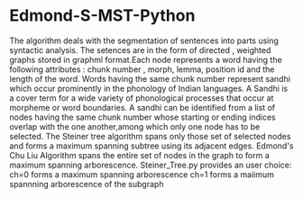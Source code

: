 # Edmond-S-MST-Python
The algorithm deals with the segmentation of  sentences into parts using syntactic analysis.
The setences are in the form of directed , weighted graphs stored in graphml format.Each node represents a word having the following  attributes : chunk number , morph, lemma, position id and the length of the word.
Words having the same chunk number represent sandhi which occur prominently in the phonology of Indian languages. 
A Sandhi is a cover term for a wide variety of phonological processes that occur at morpheme or word boundaries.
A sandhi can be identified from a list of nodes having the same chunk number whose starting or ending indices overlap with the one another,among which only one node has to be selected.
The Steiner tree algorithm spans only those set of selected nodes and forms a maximum spanning subtree using its adjacent edges.
Edmond's Chu Liu Algorithm spans the entire set of nodes in the graph to form a maximum spanning arborescence.
Steiner_Tree.py provides an user choice:
ch=0 forms a maximum spanning arborescence
ch=1 forms a maiimum spannning arborescence of the subgraph
